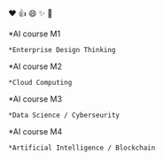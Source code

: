 :heart:
:+1:
:smile:
:sparkles:
:tada:

*AI course M1

    *Enterprise Design Thinking

*AI course M2

    *Cloud Computing
 
*AI course M3

    *Data Science / Cyberseurity

*AI course M4
         
    *Artificial Intelligence / Blockchain
   
